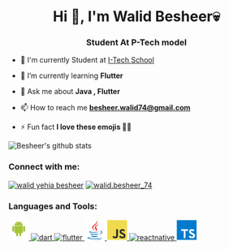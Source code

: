 <h1 align="center">Hi 🤙, I'm Walid Besheer💀</h1>
<h3 align="center">Student At P-Tech model</h3>

- 🏫 I'm currently Student at [I-Tech School](https://www.facebook.com/profile.php?id=100064726391359)

- 🌱 I’m currently learning **Flutter**

- 💬 Ask me about **Java , Flutter**

- 📫 How to reach me **besheer.walid74@gmail.com**

- ⚡ Fun fact **I love these emojis 🤙💀**

![Besheer's github stats](https://github-readme-stats.vercel.app/api/top-langs/?username=Besheer-74&show%20icons=true&theme=radical)


<h3 align="left">Connect with me:</h3>
<p align="left">
<a href="https://www.linkedin.com/in/walid-yehia-besheer-2527b3235/" target="blank"><img align="center" src="https://raw.githubusercontent.com/rahuldkjain/github-profile-readme-generator/master/src/images/icons/Social/linked-in-alt.svg" alt="walid yehia besheer" height="30" width="40" /></a>
<a href="https://instagram.com/walid.besheer_74" target="blank"><img align="center" src="https://raw.githubusercontent.com/rahuldkjain/github-profile-readme-generator/master/src/images/icons/Social/instagram.svg" alt="walid.besheer_74" height="30" width="40" /></a>
</p>

<h3 align="left">Languages and Tools:</h3>
<p align="left"> <a href="https://developer.android.com" target="_blank" rel="noreferrer"> <img src="https://raw.githubusercontent.com/devicons/devicon/master/icons/android/android-original-wordmark.svg" alt="android" width="40" height="40"/> </a> <a href="https://dart.dev" target="_blank" rel="noreferrer"> <img src="https://www.vectorlogo.zone/logos/dartlang/dartlang-icon.svg" alt="dart" width="40" height="40"/> </a> <a href="https://flutter.dev" target="_blank" rel="noreferrer"> <img src="https://www.vectorlogo.zone/logos/flutterio/flutterio-icon.svg" alt="flutter" width="40" height="40"/> </a> <a href="https://www.java.com" target="_blank" rel="noreferrer"> <img src="https://raw.githubusercontent.com/devicons/devicon/master/icons/java/java-original.svg" alt="java" width="40" height="40"/> </a> <a href="https://developer.mozilla.org/en-US/docs/Web/JavaScript" target="_blank" rel="noreferrer"> <img src="https://raw.githubusercontent.com/devicons/devicon/master/icons/javascript/javascript-original.svg" alt="javascript" width="40" height="40"/> </a> <a href="https://reactnative.dev/" target="_blank" rel="noreferrer"> <img src="https://reactnative.dev/img/header_logo.svg" alt="reactnative" width="40" height="40"/> </a> <a href="https://www.typescriptlang.org/" target="_blank" rel="noreferrer"> <img src="https://raw.githubusercontent.com/devicons/devicon/master/icons/typescript/typescript-original.svg" alt="typescript" width="40" height="40"/> </a> </p>
